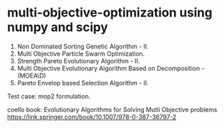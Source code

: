 # multi-objective-optimization using numpy and scipy

1. Non Dominated Sorting Genetic Algorithm - II. 
2. Multi Objective Particle Swarm Optimization.
3. Strength Pareto Evolutionary Algorithm - II. 
4. Multi Objective Evolutionary Algorithm Based on Decomposition - (MOEA\D)
5. Pareto Envelop based Selection Algorithm - II.

Test case: mop2 formulation.

coello book: Evolutionary Algorithms for Solving Mutli Objective problems
https://link.springer.com/book/10.1007/978-0-387-36797-2
